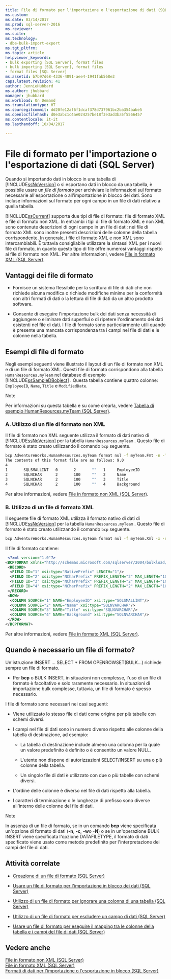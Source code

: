 ```yaml
---
title: File di formato per l'importazione o l'esportazione di dati (SQL Server) | Microsoft Docs
ms.custom: 
ms.date: 03/14/2017
ms.prod: sql-server-2016
ms.reviewer: 
ms.suite: 
ms.technology:
- dbe-bulk-import-export
ms.tgt_pltfrm: 
ms.topic: article
helpviewer_keywords:
- bulk exporting [SQL Server], format files
- bulk importing [SQL Server], format files
- format files [SQL Server]
ms.assetid: b7b97d68-4336-4091-aee4-1941fab568e3
caps.latest.revision: 41
author: JennieHubbard
ms.author: jhubbard
manager: jhubbard
ms.workload: On Demand
ms.translationtype: HT
ms.sourcegitcommit: dd20fe12af6f1dcaf378d737961bc2ba354aabe5
ms.openlocfilehash: d0e3abc1c4ae024257be18f3e3ad3ba5f5566457
ms.contentlocale: it-it
ms.lasthandoff: 10/04/2017

---
```

# <a name="format-files-for-importing-or-exporting-data-sql-server"></a>File di formato per l'importazione o l'esportazione di dati (SQL Server)
  Quando si importando dati in blocco in una tabella di [!INCLUDE[ssNoVersion](../../includes/ssnoversion-md.md)] o si esportano dati in blocco da una tabella, è possibile usare un *file di formato* per archiviare le informazioni sul formato necessarie all'esportazione o all'importazione in blocco dei dati. Sono incluse informazioni sul formato per ogni campo in un file di dati relativo a quella tabella.  
  
 [!INCLUDE[ssCurrent](../../includes/sscurrent-md.md)] supporta due tipi di file di formato: file di formato XML e file di formato non XML. In entrambi i tipi di file di formato XML e non XML sono contenute descrizioni di ogni campo in un file di dati; nei file di formato XML sono inoltre presenti descrizioni delle colonne della tabella corrispondente. In generale, i file di formato XML e non XML sono intercambiabili. È tuttavia consigliabile utilizzare la sintassi XML per i nuovi file di formato, in quanto questo tipo di file offre numerosi vantaggi rispetto ai file di formato non XML. Per altre informazioni, vedere [File in formato XML &#40;SQL Server&#41;](../../relational-databases/import-export/xml-format-files-sql-server.md).  
  
  
##  <a name="Benefits"></a> Vantaggi dei file di formato  
  
-   Fornisce un sistema flessibile per la scrittura di file di dati che non richiede alcuna modifica o richiede modifiche minime per la conformità con altri formati di dati o la lettura di file di dati da un altro prodotto software.  
  
-   Consente di eseguire l'importazione bulk dei dati senza necessità di aggiungere o eliminare dati superflui o di ripetere l'ordinamento dei dati esistenti nel file di dati. I file di formato sono particolarmente utili quando è presente una mancata corrispondenza tra i campi nel file di dati e le colonne nella tabella.  
  
##  <a name="ExamplesOfFFs"></a> Esempi di file di formato  
 Negli esempi seguenti viene illustrato il layout di un file di formato non XML e di un file di formato XML. Questi file di formato corrispondono alla tabella `HumanResources.myTeam` nel database di esempio [!INCLUDE[ssSampleDBobject](../../includes/sssampledbobject-md.md)] . Questa tabella contiene quattro colonne: `EmployeeID`, `Name`, `Title` e `ModifiedDate`.  
  
> [!NOTE]  
>  Per informazioni su questa tabella e su come crearla, vedere [Tabella di esempio HumanResources.myTeam &#40;SQL Server&#41;](../../relational-databases/import-export/humanresources-myteam-sample-table-sql-server.md).  
  
### <a name="a-using-a-non-xml-format-file"></a>A. Utilizzo di un file di formato non XML  
 Il file di formato non XML seguente utilizza il formato di dati nativo di [!INCLUDE[ssNoVersion](../../includes/ssnoversion-md.md)] per la tabella `HumanResources.myTeam` . Questo file di formato è stato creato utilizzando il comando `bcp` seguente.  
  
```cmd 
bcp AdventureWorks.HumanResources.myTeam format nul -f myTeam.Fmt -n -T   
The contents of this format file are as follows: 9.0  
4  
1       SQLSMALLINT   0       2       ""   1     EmployeeID               ""  
2       SQLNCHAR      2       100     ""   2     Name                     SQL_Latin1_General_CP1_CI_AS  
3       SQLNCHAR      2       100     ""   3     Title                    SQL_Latin1_General_CP1_CI_AS  
4       SQLNCHAR      2       100     ""   4     Background               SQL_Latin1_General_CP1_CI_AS  
```  
  
 Per altre informazioni, vedere [File in formato non XML &#40;SQL Server&#41;](../../relational-databases/import-export/non-xml-format-files-sql-server.md).  
  
  
### <a name="b-using-an-xml-format-file"></a>B. Utilizzo di un file di formato XML  
 Il seguente file di formato XML utilizza il formato nativo di dati di [!INCLUDE[ssNoVersion](../../includes/ssnoversion-md.md)] per la tabella `HumanResources.myTeam` . Questo file di formato è stato creato utilizzando il comando `bcp` seguente.  
  
```cmd
bcp AdventureWorks.HumanResources.myTeam format nul -f myTeam.Xml -x -n -T   
```  
  
 Il file di formato contiene:  
  
```xml
 <?xml version="1.0"?>  
<BCPFORMAT xmlns="http://schemas.microsoft.com/sqlserver/2004/bulkload/format" xmlns:xsi="http://www.w3.org/2001/XMLSchema-instance">  
 <RECORD>  
  <FIELD ID="1" xsi:type="NativePrefix" LENGTH="1"/>  
  <FIELD ID="2" xsi:type="NCharPrefix" PREFIX_LENGTH="2" MAX_LENGTH="100" COLLATION="SQL_Latin1_General_CP1_CI_AS"/>  
  <FIELD ID="3" xsi:type="NCharPrefix" PREFIX_LENGTH="2" MAX_LENGTH="100" COLLATION="SQL_Latin1_General_CP1_CI_AS"/>  
  <FIELD ID="4" xsi:type="NCharPrefix" PREFIX_LENGTH="2" MAX_LENGTH="100" COLLATION="SQL_Latin1_General_CP1_CI_AS"/>  
 </RECORD>  
 <ROW>  
  <COLUMN SOURCE="1" NAME="EmployeeID" xsi:type="SQLSMALLINT"/>  
  <COLUMN SOURCE="2" NAME="Name" xsi:type="SQLNVARCHAR"/>  
  <COLUMN SOURCE="3" NAME="Title" xsi:type="SQLNVARCHAR"/>  
  <COLUMN SOURCE="4" NAME="Background" xsi:type="SQLNVARCHAR"/>  
 </ROW>  
</BCPFORMAT>  
```  
  
 Per altre informazioni, vedere [File in formato XML &#40;SQL Server&#41;](../../relational-databases/import-export/xml-format-files-sql-server.md).  
  
  
##  <a name="WhenFFrequired"></a> Quando è necessario un file di formato?  
 Un'istruzione INSERT ... SELECT * FROM OPENROWSET(BULK...) richiede sempre un file di formato.  
  
-   Per **bcp** o BULK INSERT, in situazioni non complesse, l'uso di un file di formato è facoltativo e solo raramente necessario. In situazioni di importazione bulk complesse, tuttavia, un file di formato è spesso necessario.  
  
 I file di formato sono necessari nei casi seguenti:  
  
-   Viene utilizzato lo stesso file di dati come origine per più tabelle con schemi diversi.  
  
-   I campi nel file di dati sono in numero diverso rispetto alle colonne della tabella di destinazione, ad esempio:  
  
    -   La tabella di destinazione include almeno una colonna per la quale un valore predefinito è definito o è consentito un valore NULL.  
  
    -   L'utente non dispone di autorizzazioni SELECT/INSERT su una o più colonne della tabella.  
  
    -   Un singolo file di dati è utilizzato con due o più tabelle con schemi diversi.  
  
-   L'ordine delle colonne è diverso nel file di dati rispetto alla tabella.  
  
-   I caratteri di terminazione o le lunghezze di prefisso sono diverse all'interno delle colonne del file di dati.  
  
> [!NOTE]  
>  In assenza di un file di formato, se in un comando **bcp** viene specificata un'opzione di formato di dati (**-n**, **-c**, **-w**o **-N**) o se in un'operazione BULK INSERT viene specificata l'opzione DATAFILETYPE, il formato di dati specificato viene usato come metodo predefinito per l'interpretazione dei campi del file di dati.  
  
  
##  <a name="RelatedTasks"></a> Attività correlate  
  
-   [Creazione di un file di formato &#40;SQL Server&#41;](../../relational-databases/import-export/create-a-format-file-sql-server.md)  
  
-   [Usare un file di formato per l'importazione in blocco dei dati &#40;SQL Server&#41;](../../relational-databases/import-export/use-a-format-file-to-bulk-import-data-sql-server.md)  
  
-   [Utilizzo di un file di formato per ignorare una colonna di una tabella &#40;SQL Server&#41;](../../relational-databases/import-export/use-a-format-file-to-skip-a-table-column-sql-server.md)  
  
-   [Utilizzo di un file di formato per escludere un campo di dati &#40;SQL Server&#41;](../../relational-databases/import-export/use-a-format-file-to-skip-a-data-field-sql-server.md)  
  
-   [Usare un file di formato per eseguire il mapping tra le colonne della tabella e i campi del file di dati &#40;SQL Server&#41;](../../relational-databases/import-export/use-a-format-file-to-map-table-columns-to-data-file-fields-sql-server.md)  
  
  
## <a name="see-also"></a>Vedere anche  
 [File in formato non XML &#40;SQL Server&#41;](../../relational-databases/import-export/non-xml-format-files-sql-server.md)   
 [File in formato XML &#40;SQL Server&#41;](../../relational-databases/import-export/xml-format-files-sql-server.md)   
 [Formati di dati per l'importazione o l'esportazione in blocco &#40;SQL Server&#41;](../../relational-databases/import-export/data-formats-for-bulk-import-or-bulk-export-sql-server.md)  
  
  


